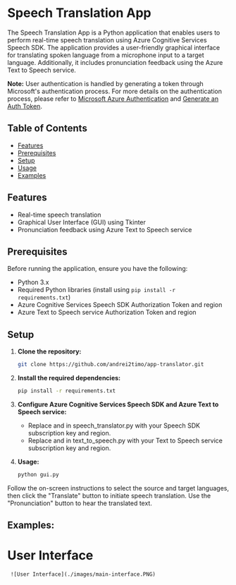 # Speech Translation App

The Speech Translation App is a Python application that enables users to perform real-time speech translation using Azure Cognitive Services Speech SDK. The application provides a user-friendly graphical interface for translating spoken language from a microphone input to a target language. Additionally, it includes pronunciation feedback using the Azure Text to Speech service.

**Note:** User authentication is handled by generating a token through Microsoft's authentication process. For more details on the authentication process, please refer to [Microsoft Azure Authentication](https://docs.microsoft.com/en-us/azure/cognitive-services/authentication?tabs=python) and [Generate an Auth Token](https://learn.microsoft.com/en-us/azure/energy-data-services/how-to-generate-auth-token).

## Table of Contents

- [Features](#features)
- [Prerequisites](#prerequisites)
- [Setup](#setup)
- [Usage](#usage)
- [Examples](#examples)


## Features

- Real-time speech translation
- Graphical User Interface (GUI) using Tkinter
- Pronunciation feedback using Azure Text to Speech service

## Prerequisites

Before running the application, ensure you have the following:

- Python 3.x
- Required Python libraries (install using `pip install -r requirements.txt`)
- Azure Cognitive Services Speech SDK Authorization Token and region
- Azure Text to Speech service Authorization Token and region

## Setup

1. **Clone the repository:**

   ```bash
   git clone https://github.com/andrei2timo/app-translator.git

2. **Install the required dependencies:**
   ```bash
   pip install -r requirements.txt

3. **Configure Azure Cognitive Services Speech SDK and Azure Text to Speech service:**
   - Replace <your-speech-sdk-key> and <your-speech-sdk-region> in speech_translator.py with your Speech SDK subscription key and region.
   - Replace <your-text-to-speech-key> and <your-text-to-speech-region> in text_to_speech.py with your Text to Speech service subscription key and region.

4. **Usage:**
   
   ```bash
   python gui.py
   
Follow the on-screen instructions to select the source and target languages, then click the "Translate" button to initiate speech translation. Use the "Pronunciation" button to hear the translated text.

## Examples:
   # User Interface
     ![User Interface](./images/main-interface.PNG)
